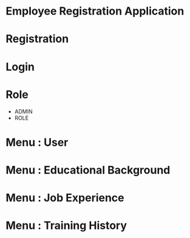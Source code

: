 # Employee Registration Application

# Registration

# Login

# Role 

- ADMIN
- ROLE

# Menu : User 

# Menu : Educational Background

# Menu : Job Experience

# Menu : Training History


